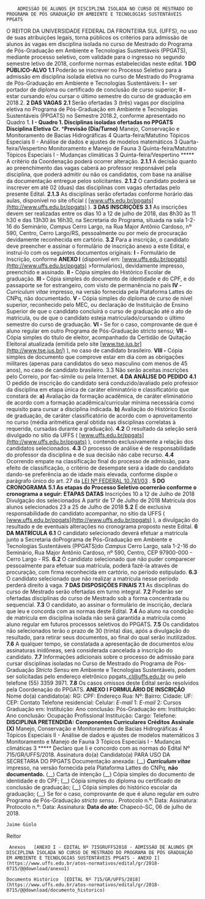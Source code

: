         ADMISSÃO DE ALUNOS EM DISCIPLINA ISOLADA NO CURSO DE MESTRADO DO PROGRAMA DE PÓS GRADUAÇÃO EM AMBIENTE E TECNOLOGIAS SUSTENTÁVEIS PPGATS  

 O REITOR DA UNIVERSIDADE FEDERAL DA FRONTEIRA SUL (UFFS), no uso de suas atribuições legais, torna públicos os critérios para admissão de alunos às vagas em disciplina isolada no curso de Mestrado do Programa de Pós-Graduação em Ambiente e Tecnologias Sustentáveis (PPGATS), mediante processo seletivo, com validade para o ingresso no segundo semestre letivo de 2018, conforme normas estabelecidas neste edital.  **1 DO PÚBLICO-ALVO**  **1.1** Poderão se inscrever no Processo Seletivo para a admissão em disciplina isolada eletiva no curso de Mestrado do Programa de Pós-Graduação em Ambiente e Tecnologias Sustentáveis: **I -** ser portador de diploma ou certificado de conclusão de curso superior; **II -** estar cursando e/ou cursar o último semestre do curso de graduação em 2018.2.  **2 DAS VAGAS**  **2.1** Serão ofertadas 3 (três) vagas por disciplina eletiva no Programa de Pós-Graduação em Ambiente e Tecnologias Sustentáveis (PPGATS) no Semestre 2018.2, conforme apresentado no Quadro 1. **I - Quadro 1. Disciplinas isoladas ofertadas no PPGATS**      **Disciplina Eletiva**    **Cr.**    ***Previsão (Dia/Turno)**      Manejo, Conservação e Monitoramento de Bacias Hidrográficas   4   Quarta-feira/Matutino     Tópicos Especiais II - Análise de dados e ajustes de modelos matemáticos   3   Quarta-feira/Vespertino     Monitoramento e Manejo de Fauna   3   Quinta-feira/Matutino     Tópicos Especiais I - Mudanças climáticas   3   Quinta-feira/Vespertino     ***** A critério da Coordenação poderá ocorrer alteração. **2.1.1** A decisão quanto ao preenchimento das vagas caberá ao professor responsável pela disciplina, que poderá admitir ou não os candidatos, com base na análise da documentação entregue pelos solicitantes. **2.1.2** O candidato poderá se inscrever em até 02 (duas) das disciplinas com vagas ofertadas pelo presente Edital. **2.1.3** As disciplinas serão ofertadas conforme horário das aulas, disponível no site oficial ( [www.uffs.edu.br/ppgats](http://www.uffs.edu.br/ppgats)  ).  **3 DAS INSCRIÇÕES**  **3.1** As inscrições devem ser realizadas entre os dias 10 a 12 de julho de 2018, das 8h30 às 11 h30 e das 13h30 às 16h30, na Secretaria do Programa, situada na sala 1-2-16 do Seminário, *Campus* Cerro Largo, na Rua Major Antônio Cardoso, nº 590, Centro, Cerro Largo/RS, pessoalmente ou por meio de procuração devidamente reconhecida em cartório. **3.2** Para a inscrição, o candidato deve preencher e assinar o formulário de inscrição anexo a este Edital, e instruí-lo com os seguintes documentos originais: **I -** Formulário de Inscrição, conforme **ANEXO I** (disponível em: [www.uffs.edu.br/ppgats](http://www.uffs.edu.br/ppgats)  >formularios), devidamente impresso, preenchido e assinado. **II -** Cópia simples do Histórico Escolar de graduação. **III -** Cópia simples do documento de identidade e do CPF, e do passaporte se for estrangeiro, com visto de permanência no país **IV -**  *Curriculum vitae* impresso, na versão fornecida pela Plataforma Lattes do CNPq, não documentado. **V -** Cópia simples do diploma de curso de nível superior, reconhecido pelo MEC, ou declaração de Instituição de Ensino Superior de que o candidato concluirá o curso de graduação até o ato de matrícula, ou de que o candidato esteja matriculado/cursando o último semestre do curso de graduação. **VI -** Se for o caso, comprovante de que é aluno regular em outro Programa de Pós-Graduação stricto sensu; **VII -** Cópia simples do título de eleitor, acompanhado da Certidão de Quitação Eleitoral atualizada (emitida pelo site [www.tse.jus.br](http://www.tse.jus.br/)  ), no caso de candidato brasileiro. **VIII -** Cópia simples de documento que comprove estar em dia com as obrigações militares (apenas para candidatos do sexo masculino com menos de 45 anos), no caso de candidato brasileiro. 3.3 Não serão aceitas inscrições pelo Correio, por fac-símile ou pela Internet.  **4 DA ANÁLISE DO PEDIDO**  **4.1** O pedido de inscrição do candidato será conduzido/avaliado pelo professor da disciplina em etapa única de caráter eliminatório e classificatório que constará de: **a)** Avaliação da formação acadêmica, de caráter eliminatório de acordo com a formação acadêmica/curricular mínima necessária como requisito para cursar a disciplina indicada. **b)** Avaliação do Histórico Escolar de graduação, de caráter classificatório de acordo com o aproveitamento no curso (média aritmética geral obtida nas disciplinas correlatas à requerida, cursadas durante a graduação). **4.2** O resultado da seleção será divulgado no sítio da UFFS ( [www.uffs.edu.br/ppgats](http://www.uffs.edu.br/ppgats)  ), contendo exclusivamente a relação dos candidatos selecionados. **4.3** O processo de análise é de responsabilidade do professor da disciplina e de sua decisão não cabe recurso. **4.4** Ocorrendo empate na classificação final do processo de admissão, para efeito de classificação, o critério de desempate será a idade do candidato dando-se preferência ao de idade mais elevada, conforme dispõe o parágrafo único do art. 27 da [LEI Nº FEDERAL 10.741/03](http://www.planalto.gov.br/ccivil_03/leis/2003/l10.741.htm)  .  **5 DO CRONOGRAMA**  **5.1 As etapas do Processo Seletivo ocorrerão conforme o cronograma a seguir:**      **ETAPAS**    **DATAS**      Inscrições   10 a 12 de Julho de 2018     Divulgação dos selecionados   A partir de 17 de Julho de 2018     Matrícula dos alunos selecionados   23 a 25 de Julho de 2018     **5.2** É de exclusiva responsabilidade do candidato acompanhar, no sítio da UFFS ( [www.uffs.edu.br/ppgats](http://www.uffs.edu.br/ppgats)  ), a divulgação do resultado e de eventuais alterações no cronograma proposto neste Edital.   **6 DA MATRÍCULA**  **6.1** O candidato selecionado deverá efetuar a matrícula junto a Secretaria doPrograma de Pós-Graduação em Ambiente e Tecnologias Sustentáveis (PPGATS)do *Campus* Cerro Largo, sala 1-2-16 do Seminário, Rua Major Antônio Cardoso, nº 590, Centro, CEP 97900-000 - Cerro Largo - RS. **6.2** O candidato selecionado que não puder comparecer pessoalmente para efetuar sua matrícula, poderá fazê-la através de procuração, com firma reconhecida em cartório, no período estipulado. **6.3** O candidato selecionado que não realizar a matrícula nesse período perderá direito à vaga.  **7 DAS DISPOSIÇÕES FINAIS**  **7.1** As disciplinas do curso de Mestrado serão ofertadas em turno integral. **7.2** Poderão ser ofertadas disciplinas do curso de Mestrado sob a forma concentrada ou sequencial. **7.3** O candidato, ao assinar o formulário de inscrição, declara que leu e concorda com as normas deste Edital. **7.4** Ao aluno na condição de matrícula em disciplina isolada não será garantida a matrícula como aluno regular em futuros processos seletivos do PPGATS. **7.5** Os candidatos não selecionados terão o prazo de 30 (trinta) dias, após a divulgação do resultado, para retirar seus documentos, ao final do qual serão inutilizados. **7.6** A qualquer tempo, se constatada a apresentação de documentos e/ou assinaturas inidôneas, será considerada cancelada a inscrição do candidato. **7.7** Informações adicionais sobre o processo de admissão para cursar disciplinas isoladas no Curso de Mestrado do Programa de Pós-Graduação *Stricto Sensu* em Ambiente e Tecnologias Sustentáveis, podem ser solicitadas pelo endereço eletrônico ppgats\_cl@uffs.edu.br ou pelo telefone (55) 3359 3971. **7.8** Os casos omissos deste Edital serão resolvidos pela Coordenação do PPGATS.   **ANEXO I**   **FORMULÁRIO DE INSCRIÇÃO**        Nome do(a) candidato(a):     RG:   CPF:     Endereço     Rua:     Nº:   Bairro:   Cidade:     UF:   CEP:     Contato     Telefone residencial:   Celular:     *E-mail* 1:     *E-mail* 2:     Cursos     Graduação em:     Instituição:   Ano conclusão:     Pós-Graduação em:     Instituição:   Ano conclusão:     Ocupação Profissional     Instituição:     Cargo:     Telefone:                **DISCIPLINA PRETENDIDA:**      **Componentes Curriculares**    **Créditos**    **Assinale (X)**      Manejo, Conservação e Monitoramento de Bacias Hidrográficas   4         Tópicos Especiais II - Análise de dados e ajustes de modelos matemáticos   3         Monitoramento e Manejo de Fauna   3         Tópicos Especiais I - Mudanças climáticas   3         ***** Declaro que li e concordo com as normas do Edital Nº 715/GR/UFFS/2018.   Assinatura do(a) Candidato(a)   PARA USO DA SECRETARIA DO PPGATS Documentação anexada: (\_\_)  ***Curriculum vitae*** impresso, na versão fornecida pela Plataforma Lattes do CNPq, **não documentado.**  (\_\_) Carta de intenção (\_\_) Cópia simples do documento de identidade e do CPF; (\_\_) Cópia simples do diploma ou certificado de conclusão de graduação; (\_\_) Cópia simples do histórico escolar da graduação; (\_\_) Se for o caso, comprovante de que é aluno regular em outro Programa de Pós-Graduação *stricto sensu* .     Protocolo n.º:   Data:  Assinatura:          Protocolo n.º:   Data:  Assinatura:         **Data do ato:** Chapecó-SC, 06 de julho de 2018.   
 

    Jaime Giolo   
 Reitor 

     Anexos   [ANEXO I - EDITAL Nº 715GRUFFS2018 - ADMISSÃO DE ALUNOS EM DISCIPLINA ISOLADA NO CURSO DE MESTRADO DO PROGRAMA DE PÓS GRADUAÇÃO EM AMBIENTE E TECNOLOGIAS SUSTENTÁVEIS PPGATS - ANEXO I](https://www.uffs.edu.br/atos-normativos/edital/gr/2018-0715/@@download/anexo1)  

    Documento Histórico  [EDITAL Nº 715/GR/UFFS/2018](https://www.uffs.edu.br/atos-normativos/edital/gr/2018-0715/@@download/documento_historico)     
      
